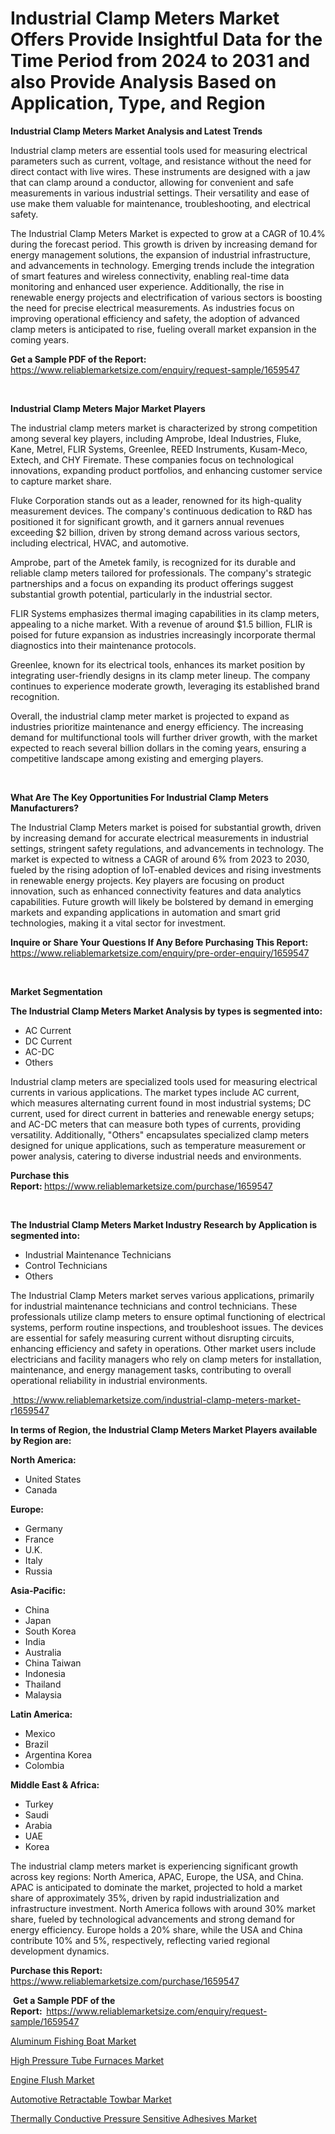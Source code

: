 <p><h1>Industrial Clamp Meters Market Offers Provide Insightful Data for the Time Period from 2024 to 2031 and also Provide Analysis Based on Application, Type, and Region</h1></p><p><strong>Industrial Clamp Meters Market Analysis and Latest Trends</strong></p>
<p><p>Industrial clamp meters are essential tools used for measuring electrical parameters such as current, voltage, and resistance without the need for direct contact with live wires. These instruments are designed with a jaw that can clamp around a conductor, allowing for convenient and safe measurements in various industrial settings. Their versatility and ease of use make them valuable for maintenance, troubleshooting, and electrical safety.</p><p>The Industrial Clamp Meters Market is expected to grow at a CAGR of 10.4% during the forecast period. This growth is driven by increasing demand for energy management solutions, the expansion of industrial infrastructure, and advancements in technology. Emerging trends include the integration of smart features and wireless connectivity, enabling real-time data monitoring and enhanced user experience. Additionally, the rise in renewable energy projects and electrification of various sectors is boosting the need for precise electrical measurements. As industries focus on improving operational efficiency and safety, the adoption of advanced clamp meters is anticipated to rise, fueling overall market expansion in the coming years.</p></p>
<p><strong>Get a Sample PDF of the Report:&nbsp;</strong> <a href="https://www.reliablemarketsize.com/enquiry/request-sample/1659547?utm_campaign=1143&utm_medium=2&utm_source=Github&utm_content=ia&utm_term=09122024&utm_id=industrial-clamp-meters">https://www.reliablemarketsize.com/enquiry/request-sample/1659547</a></p>
<p>&nbsp;</p>
<p><strong>Industrial Clamp Meters Major Market Players</strong></p>
<p><p>The industrial clamp meters market is characterized by strong competition among several key players, including Amprobe, Ideal Industries, Fluke, Kane, Metrel, FLIR Systems, Greenlee, REED Instruments, Kusam-Meco, Extech, and CHY Firemate. These companies focus on technological innovations, expanding product portfolios, and enhancing customer service to capture market share.</p><p>Fluke Corporation stands out as a leader, renowned for its high-quality measurement devices. The company's continuous dedication to R&D has positioned it for significant growth, and it garners annual revenues exceeding $2 billion, driven by strong demand across various sectors, including electrical, HVAC, and automotive.</p><p>Amprobe, part of the Ametek family, is recognized for its durable and reliable clamp meters tailored for professionals. The company's strategic partnerships and a focus on expanding its product offerings suggest substantial growth potential, particularly in the industrial sector.</p><p>FLIR Systems emphasizes thermal imaging capabilities in its clamp meters, appealing to a niche market. With a revenue of around $1.5 billion, FLIR is poised for future expansion as industries increasingly incorporate thermal diagnostics into their maintenance protocols.</p><p>Greenlee, known for its electrical tools, enhances its market position by integrating user-friendly designs in its clamp meter lineup. The company continues to experience moderate growth, leveraging its established brand recognition.</p><p>Overall, the industrial clamp meter market is projected to expand as industries prioritize maintenance and energy efficiency. The increasing demand for multifunctional tools will further driver growth, with the market expected to reach several billion dollars in the coming years, ensuring a competitive landscape among existing and emerging players.</p></p>
<p>&nbsp;</p>
<p><strong>What Are The Key Opportunities For Industrial Clamp Meters Manufacturers?</strong></p>
<p><p>The Industrial Clamp Meters market is poised for substantial growth, driven by increasing demand for accurate electrical measurements in industrial settings, stringent safety regulations, and advancements in technology. The market is expected to witness a CAGR of around 6% from 2023 to 2030, fueled by the rising adoption of IoT-enabled devices and rising investments in renewable energy projects. Key players are focusing on product innovation, such as enhanced connectivity features and data analytics capabilities. Future growth will likely be bolstered by demand in emerging markets and expanding applications in automation and smart grid technologies, making it a vital sector for investment.</p></p>
<p><strong>Inquire or Share Your Questions If Any Before Purchasing This Report:</strong> <a href="https://www.reliablemarketsize.com/enquiry/pre-order-enquiry/1659547?utm_campaign=1143&utm_medium=2&utm_source=Github&utm_content=ia&utm_term=09122024&utm_id=industrial-clamp-meters">https://www.reliablemarketsize.com/enquiry/pre-order-enquiry/1659547</a></p>
<p>&nbsp;</p>
<p><strong>Market Segmentation</strong></p>
<p><strong>The Industrial Clamp Meters Market Analysis by types is segmented into:</strong></p>
<p><ul><li>AC Current</li><li>DC Current</li><li>AC-DC</li><li>Others</li></ul></p>
<p><p>Industrial clamp meters are specialized tools used for measuring electrical currents in various applications. The market types include AC current, which measures alternating current found in most industrial systems; DC current, used for direct current in batteries and renewable energy setups; and AC-DC meters that can measure both types of currents, providing versatility. Additionally, "Others" encapsulates specialized clamp meters designed for unique applications, such as temperature measurement or power analysis, catering to diverse industrial needs and environments.</p></p>
<p><strong>Purchase this Report:&nbsp;</strong><a href="https://www.reliablemarketsize.com/purchase/1659547?utm_campaign=1143&utm_medium=2&utm_source=Github&utm_content=ia&utm_term=09122024&utm_id=industrial-clamp-meters">https://www.reliablemarketsize.com/purchase/1659547</a></p>
<p>&nbsp;</p>
<p><strong>The Industrial Clamp Meters Market Industry Research by Application is segmented into:</strong></p>
<p><ul><li>Industrial Maintenance Technicians</li><li>Control Technicians</li><li>Others</li></ul></p>
<p><p>The Industrial Clamp Meters market serves various applications, primarily for industrial maintenance technicians and control technicians. These professionals utilize clamp meters to ensure optimal functioning of electrical systems, perform routine inspections, and troubleshoot issues. The devices are essential for safely measuring current without disrupting circuits, enhancing efficiency and safety in operations. Other market users include electricians and facility managers who rely on clamp meters for installation, maintenance, and energy management tasks, contributing to overall operational reliability in industrial environments.</p></p>
<p><a href="https://www.reliablemarketsize.com/industrial-clamp-meters-market-r1659547?utm_campaign=1143&utm_medium=2&utm_source=Github&utm_content=ia&utm_term=09122024&utm_id=industrial-clamp-meters">&nbsp;https://www.reliablemarketsize.com/industrial-clamp-meters-market-r1659547</a></p>
<p><strong>In terms of Region, the Industrial Clamp Meters Market Players available by Region are:</strong></p>
<p>
    <p> <strong> North America: </strong>
        <ul>
            <li>United States</li>
            <li>Canada</li>
        </ul>
        </p> 
    <p> <strong> Europe: </strong>
        <ul>
            <li>Germany</li>
            <li>France</li>
            <li>U.K.</li>
            <li>Italy</li>
            <li>Russia</li>
        </ul>
        </p> 
    <p> <strong> Asia-Pacific: </strong>
        <ul>
            <li>China</li>
            <li>Japan</li>
            <li>South Korea</li>
            <li>India</li>
            <li>Australia</li>
            <li>China Taiwan</li>
            <li>Indonesia</li>
            <li>Thailand</li>
            <li>Malaysia</li>
        </ul>
        </p> 
    <p> <strong> Latin America: </strong>
        <ul>
            <li>Mexico</li>
            <li>Brazil</li>
            <li>Argentina Korea</li>
            <li>Colombia</li>
        </ul>
        </p> 
    <p> <strong> Middle East & Africa: </strong>
        <ul>
            <li>Turkey</li>
            <li>Saudi</li>
            <li>Arabia</li>
            <li>UAE</li>
            <li>Korea</li>
        </ul>
    </p>
    </p>
<p><p>The industrial clamp meters market is experiencing significant growth across key regions: North America, APAC, Europe, the USA, and China. APAC is anticipated to dominate the market, projected to hold a market share of approximately 35%, driven by rapid industrialization and infrastructure investment. North America follows with around 30% market share, fueled by technological advancements and strong demand for energy efficiency. Europe holds a 20% share, while the USA and China contribute 10% and 5%, respectively, reflecting varied regional development dynamics.</p></p>
<p><strong>Purchase this Report: </strong><a href="https://www.reliablemarketsize.com/purchase/1659547?utm_campaign=1143&utm_medium=2&utm_source=Github&utm_content=ia&utm_term=09122024&utm_id=industrial-clamp-meters">https://www.reliablemarketsize.com/purchase/1659547</a></p>
<p>&nbsp;<strong>Get a Sample PDF of the Report:&nbsp;&nbsp;</strong><a href="https://www.reliablemarketsize.com/enquiry/request-sample/1659547?utm_campaign=1143&utm_medium=2&utm_source=Github&utm_content=ia&utm_term=09122024&utm_id=industrial-clamp-meters">https://www.reliablemarketsize.com/enquiry/request-sample/1659547</a></p>
<p><strong></strong></p>
<p><p><a href="https://www.linkedin.com/pulse/aluminum-fishing-boat-market-overview-2024-2031-projected-44gmf?utm_campaign=1143&utm_medium=2&utm_source=Github&utm_content=ia&utm_term=09122024&utm_id=industrial-clamp-meters">Aluminum Fishing Boat Market</a></p><p><a href="https://github.com/ElviraLeka1962/Market-Research-Report-List-1/blob/main/high-pressure-tube-furnaces-market.md?utm_campaign=1143&utm_medium=2&utm_source=Github&utm_content=ia&utm_term=09122024&utm_id=industrial-clamp-meters">High Pressure Tube Furnaces Market</a></p><p><a href="https://www.linkedin.com/pulse/assessing-engine-flush-market-segmentation-type-application-5lzif?utm_campaign=1143&utm_medium=2&utm_source=Github&utm_content=ia&utm_term=09122024&utm_id=industrial-clamp-meters">Engine Flush Market</a></p><p><a href="https://www.linkedin.com/pulse/current-size-growth-projection-automotive-retractable-xg3ff?utm_campaign=1143&utm_medium=2&utm_source=Github&utm_content=ia&utm_term=09122024&utm_id=industrial-clamp-meters">Automotive Retractable Towbar Market</a></p><p><a href="https://github.com/kimberjam0i/Market-Research-Report-List-1/blob/main/thermally-conductive-pressure-sensitive-adhesives-market.md?utm_campaign=1143&utm_medium=2&utm_source=Github&utm_content=ia&utm_term=09122024&utm_id=industrial-clamp-meters">Thermally Conductive Pressure Sensitive Adhesives Market</a></p></p>
